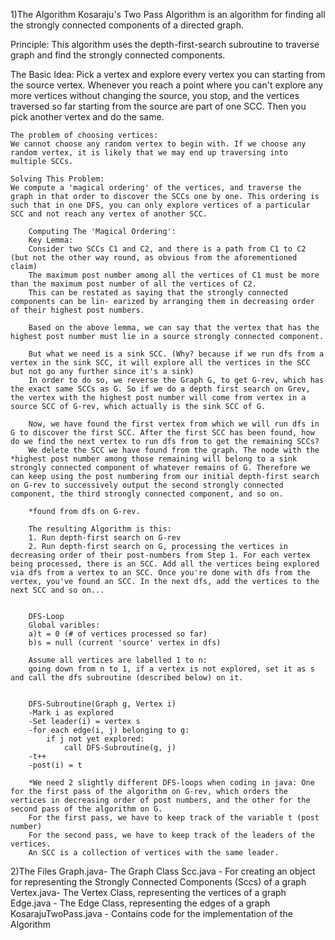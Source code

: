 1)The Algorithm
Kosaraju's Two Pass Algorithm is an algorithm for finding all the strongly connected components of a directed graph. 

Principle:
This algorithm uses the depth-first-search subroutine to traverse graph and find the strongly connected components. 

The Basic Idea:
 Pick a vertex and explore every vertex you can starting from the source vertex. Whenever you reach a point where you can't explore any more vertices without changing the source, you stop, and the vertices traversed so far starting from the source are part of one SCC. Then you pick another vertex and do the same. 

	The problem of choosing vertices:
	We cannot choose any random vertex to begin with. If we choose any random vertex, it is likely that we may end up traversing into multiple SCCs.

	Solving This Problem:
	We compute a 'magical ordering' of the vertices, and traverse the graph in that order to discover the SCCs one by one. This ordering is such that in one DFS, you can only explore vertices of a particular SCC and not reach any vertex of another SCC.

		Computing The 'Magical Ordering':
		Key Lemma:
        Consider two SCCs C1 and C2, and there is a path from C1 to C2 (but not the other way round, as obvious from the aforementioned claim)
        The maximum post number among all the vertices of C1 must be more than the maximum post number of all the vertices of C2.
        This can be restated as saying that the strongly connected components can be lin- earized by arranging them in decreasing order of their highest post numbers.

        Based on the above lemma, we can say that the vertex that has the highest post number must lie in a source strongly connected component. 

        But what we need is a sink SCC. (Why? because if we run dfs from a vertex in the sink SCC, it will explore all the vertices in the SCC but not go any further since it's a sink)
        In order to do so, we reverse the Graph G, to get G-rev, which has the exact same SCCs as G. So if we do a depth first search on Grev, the vertex with the highest post number will come from vertex in a source SCC of G-rev, which actually is the sink SCC of G. 

        Now, we have found the first vertex from which we will run dfs in G to discover the first SCC. After the first SCC has been found, how do we find the next vertex to run dfs from to get the remaining SCCs?
        We delete the SCC we have found from the graph. The node with the *highest post number among those remaining will belong to a sink strongly connected component of whatever remains of G. Therefore we can keep using the post numbering from our initial depth-first search on G-rev to successively output the second strongly connected component, the third strongly connected component, and so on.

        *found from dfs on G-rev. 

        The resulting Algorithm is this:
        1. Run depth-first search on G-rev
        2. Run depth-first search on G, processing the vertices in decreasing order of their post-numbers from Step 1. For each vertex being processed, there is an SCC. Add all the vertices being explored via dfs from a vertex to an SCC. Once you're done with dfs from the vertex, you've found an SCC. In the next dfs, add the vertices to the  next SCC and so on...
		

		DFS-Loop
		Global varibles: 
		a)t = 0 (# of vertices processed so far)
		b)s = null (current 'source' vertex in dfs) 

		Assume all vertices are labelled 1 to n:
		going down from n to 1, if a vertex is not explored, set it as s and call the dfs subroutine (described below) on it. 


		DFS-Subroutine(Graph g, Vertex i)
		-Mark i as explored
		-Set leader(i) = vertex s
		-for each edge(i, j) belonging to g:
			if j not yet explored:
				call DFS-Subroutine(g, j)
		-t++
		-post(i) = t

		*We need 2 slightly different DFS-loops when coding in java: One for the first pass of the algorithm on G-rev, which orders the vertices in decreasing order of post numbers, and the other for the second pass of the algorithm on G. 
		For the first pass, we have to keep track of the variable t (post number)
		For the second pass, we have to keep track of the leaders of the vertices.
		An SCC is a collection of vertices with the same leader.


2)The Files
Graph.java- The Graph Class
Scc.java - For creating an object for representing the Strongly Connected Components (Sccs) of a graph 
Vertex.java- The Vertex Class, representing the vertices of a graph
Edge.java - The Edge Class, representing the edges of a graph
KosarajuTwoPass.java - Contains code for the implementation of the Algorithm


